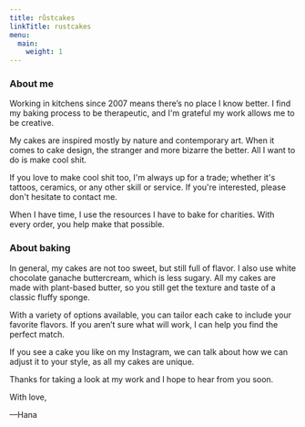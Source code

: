 ```yaml
---
title: růstcakes
linkTitle: rustcakes
menu:
  main:
    weight: 1
---
```

### About me

Working in kitchens since 2007 means there&rsquo;s no place I know better. I find my baking process to be therapeutic, and I&#39;m grateful my work allows me to be creative.</p>

<p>My cakes are inspired mostly by nature and contemporary art. When it comes to cake design, the stranger and more bizarre the better. All I want to do is make cool shit.</p>

<p>If you love to make cool shit too, I&#39;m always up for a trade; whether it&#39;s tattoos, ceramics, or any other skill or service. If you&#39;re interested, please don&#39;t hesitate to contact me.</p>

<p>When I have time, I use the resources I have to bake for charities. With every order, you help make that possible.</p>

### About baking

In general, my cakes are not too sweet, but still full of flavor. I also use white chocolate ganache buttercream, which is less sugary. All my cakes are made with plant-based butter, so you still get the texture and taste of a classic fluffy sponge.</p>

<p>With a variety of options available, you can tailor each cake to include your favorite flavors. If you aren&rsquo;t sure what will work, I can help you find the perfect match.</p>

<p>If you see a cake you like on my Instagram, we can talk about how we can adjust it to your style, as all my cakes are unique.</p>

<p>Thanks for taking a look at my work and I hope to hear from you soon.</p>

<p>With love,</p>

<p>&mdash;Hana</p>
